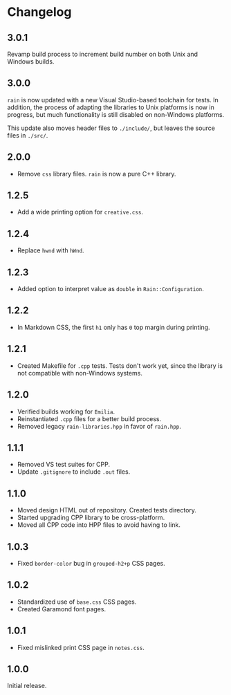 # Changelog

## 3.0.1

Revamp build process to increment build number on both Unix and Windows builds.

## 3.0.0

`rain` is now updated with a new Visual Studio-based toolchain for tests. In addition, the process of adapting the libraries to Unix platforms is now in progress, but much functionality is still disabled on non-Windows platforms.

This update also moves header files to `./include/`, but leaves the source files in `./src/`.

## 2.0.0

* Remove `css` library files. `rain` is now a pure C++ library.

## 1.2.5

* Add a wide printing option for `creative.css`.

## 1.2.4

* Replace `hwnd` with `hWnd`.

## 1.2.3

* Added option to interpret value as `double` in `Rain::Configuration`.

## 1.2.2

* In Markdown CSS, the first `h1` only has `0` top margin during printing.

## 1.2.1

* Created Makefile for `.cpp` tests. Tests don't work yet, since the library is not compatible with non-Windows systems.

## 1.2.0

* Verified builds working for `Emilia`.
* Reinstantiated `.cpp` files for a better build process.
* Removed legacy `rain-libraries.hpp` in favor of `rain.hpp`.

## 1.1.1

* Removed VS test suites for CPP.
* Update `.gitignore` to include `.out` files.

## 1.1.0

* Moved design HTML out of repository. Created tests directory.
* Started upgrading CPP library to be cross-platform.
* Moved all CPP code into HPP files to avoid having to link.

## 1.0.3

* Fixed `border-color` bug in `grouped-h2+p` CSS pages.

## 1.0.2

* Standardized use of `base.css` CSS pages.
* Created Garamond font pages.

## 1.0.1

* Fixed mislinked print CSS page in `notes.css`.

## 1.0.0

Initial release.
